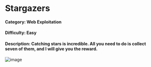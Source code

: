 # Stargazers

#### Category: Web Exploitation

#### Difficulty: Easy

#### Description: Catching stars is incredible.  All you need to do is collect seven of them, and I will give you the reward.

![image](https://github.com/user-attachments/assets/a59a2bff-7c28-4829-a11f-01bbd2bb1c1b)

